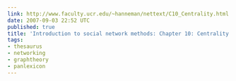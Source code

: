 ```yaml
---
link: http://www.faculty.ucr.edu/~hanneman/nettext/C10_Centrality.html
date: 2007-09-03 22:52 UTC
published: true
title: 'Introduction to social network methods: Chapter 10: Centrality and power'
tags:
- thesaurus
- networking
- graphtheory
- panlexicon
---
```



